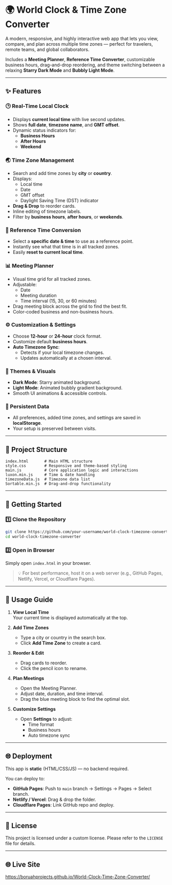 # 🌍 World Clock & Time Zone Converter

A modern, responsive, and highly interactive web app that lets you view, compare, and plan across multiple time zones — perfect for travelers, remote teams, and global collaborators.  

Includes a **Meeting Planner**, **Reference Time Converter**, customizable business hours, drag-and-drop reordering, and theme switching between a relaxing **Starry Dark Mode** and **Bubbly Light Mode**.

---

## ✨ Features

### 🕒 Real-Time Local Clock
- Displays **current local time** with live second updates.
- Shows **full date**, **timezone name**, and **GMT offset**.
- Dynamic status indicators for:
  - **Business Hours**
  - **After Hours**
  - **Weekend**

### 🌏 Time Zone Management
- Search and add time zones by **city** or **country**.
- Displays:
  - Local time
  - Date
  - GMT offset
  - Daylight Saving Time (DST) indicator
- **Drag & Drop** to reorder cards.
- Inline editing of timezone labels.
- Filter by **business hours**, **after hours**, or **weekends**.

### 📅 Reference Time Conversion
- Select a **specific date & time** to use as a reference point.
- Instantly see what that time is in all tracked zones.
- Easily **reset to current local time**.

### 📊 Meeting Planner
- Visual time grid for all tracked zones.
- Adjustable:
  - Date
  - Meeting duration
  - Time interval (15, 30, or 60 minutes)
- Drag meeting block across the grid to find the best fit.
- Color-coded business and non-business hours.

### ⚙️ Customization & Settings
- Choose **12-hour** or **24-hour** clock format.
- Customize default **business hours**.
- **Auto Timezone Sync**:
  - Detects if your local timezone changes.
  - Updates automatically at a chosen interval.

### 🎨 Themes & Visuals
- **Dark Mode**: Starry animated background.
- **Light Mode**: Animated bubbly gradient background.
- Smooth UI animations & accessible controls.

### 💾 Persistent Data
- All preferences, added time zones, and settings are saved in **localStorage**.
- Your setup is preserved between visits.

---

## 📂 Project Structure

```
index.html       # Main HTML structure
style.css        # Responsive and theme-based styling
main.js          # Core application logic and interactions
luxon.min.js     # Time & date handling
timezoneData.js  # Timezone data list
Sortable.min.js  # Drag-and-drop functionality
```

---

## 🚀 Getting Started

### 1️⃣ Clone the Repository
```bash
git clone https://github.com/your-username/world-clock-timezone-converter.git
cd world-clock-timezone-converter
```

### 2️⃣ Open in Browser
Simply open `index.html` in your browser.

> 💡 For best performance, host it on a web server (e.g., GitHub Pages, Netlify, Vercel, or Cloudflare Pages).

---

## 🔧 Usage Guide

1. **View Local Time**  
   Your current time is displayed automatically at the top.

2. **Add Time Zones**  
   - Type a city or country in the search box.
   - Click **Add Time Zone** to create a card.

3. **Reorder & Edit**  
   - Drag cards to reorder.
   - Click the pencil icon to rename.

4. **Plan Meetings**  
   - Open the Meeting Planner.
   - Adjust date, duration, and time interval.
   - Drag the blue meeting block to find the optimal slot.

5. **Customize Settings**  
   - Open **Settings** to adjust:
     - Time format
     - Business hours
     - Auto timezone sync

---

## 🌐 Deployment

This app is **static** (HTML/CSS/JS) — no backend required.

You can deploy to:
- **GitHub Pages**: Push to `main` branch → Settings → Pages → Select branch.
- **Netlify / Vercel**: Drag & drop the folder.
- **Cloudflare Pages**: Link GitHub repo and deploy.

---

## 📜 License
This project is licensed under a custom license. Please refer to the `LICENSE` file for details.

---

## 🌐 Live Site
https://boruahprojects.github.io/World-Clock-Time-Zone-Converter/
